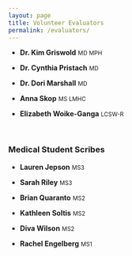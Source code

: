 ```yaml
---
layout: page
title: Volunteer Evaluators
permalink: /evaluators/
---
```


- **Dr. Kim Griswold** <small>MD MPH</small>

- **Dr. Cynthia Pristach** <small>MD</small>

- **Dr. Dori Marshall** <small>MD</small>

- **Anna Skop** <small>MS LMHC</small>

- **Elizabeth Woike-Ganga** <small>LCSW-R</small>

<br>

### Medical Student Scribes


- **Lauren Jepson** <small>MS3</small>

- **Sarah Riley** <small>MS3</small>

- **Brian Quaranto** <small>MS2</small>

- **Kathleen Soltis** <small>MS2</small>

- **Diva Wilson** <small>MS2</small>

- **Rachel Engelberg** <small>MS1</small>

